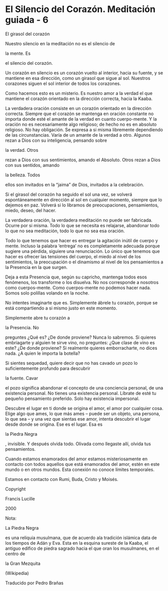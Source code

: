 # El Silencio del Corazón. Meditación guiada - 6

El girasol del corazón

Nuestro silencio en la meditación no es el silencio de 

la mente. Es

el silencio del corazón.

Un corazón en silencio es un corazón vuelto al interior, hacia su fuente, y se mantiene en esa dirección, como un girasol que sigue al sol. Nuestros corazones siguen el sol interior de todos los corazones. 

Como hacemos esto es un misterio. Es nuestro amor a la verdad el que mantiene el corazón orientado en la dirección correcta, hacia la Kaaba. 

La verdadera oración consiste en un corazón orientado en la dirección correcta. Siempre que el corazón se mantenga en oración constante no importa donde esté el amante de la verdad en cuanto cuerpo-mente. Y la oración no es necesariamente algo religioso; de hecho no es en absoluto religioso. No hay obligación. Se expresa a si misma libremente dependiendo de las circunstancias. Varía de un amante de la verdad a otro. Algunos rezan a Dios con su inteligencia, pensando sobre 

la verdad. Otros

rezan a Dios con sus sentimientos, amando el Absoluto. Otros rezan a Dios con sus sentidos, amando 

la belleza. Todos

ellos son invitados en la “jaima” de Dios, invitados a la celebración.

Si el girasol del corazón ha seguido el sol una vez, se volverá espontáneamente en dirección al sol en cualquier momento, siempre que lo dejemos en paz. Volverá si lo libramos de preocupaciones, pensamientos, miedo, deseo, del hacer.

La verdadera oración, la verdadera meditación no puede ser fabricada. Ocurre por si misma. Todo lo que se necesita es relajarse, abandonar todo lo que no sea meditación, todo lo que no sea esa oración.

Todo lo que tenemos que hacer es entregar la agitación inútil de cuerpo y mente. Incluso la palabra ‘entrega’ no es completamente adecuada porque sugiere una pérdida, siguiere una renunciación. Lo único que tenemos que hacer es ofrecer las tensiones del cuerpo, el miedo al nivel de los sentimientos, la preocupación o el dinamismo al nivel de los pensamientos a la Presencia en la que surgen. 

Deja a esta Presencia que, según su capricho, mantenga todos esos fenómenos, los transforme o los disuelva. No nos corresponde a nosotros como cuerpos-mente. Como cuerpos-mente no podemos hacer nada. Somos solo polillas volando en la noche.

No intentes imaginarte que es. Simplemente ábrele tu corazón, porque se está compartiendo a si mismo justo en este momento.

Simplemente abre tu corazón a 

la Presencia. No

preguntes ¿Qué es? ¿De donde proviene? Nunca lo sabremos. Si quieres embriagarte y alguien te sirve vino, no preguntes: ¿Que clase de vino es este? ¿De donde proviene? Si realmente quieres emborracharte, no dices nada. ¿A quien le importa la botella?

Si sientes sequedad, quiere decir que no has cavado un pozo lo suficientemente profundo para descubrir 

la fuente. Cavar

el pozo significa abandonar el concepto de una conciencia personal, de una existencia personal. No tienes una existencia personal. Líbrate de esté tu pequeño pensamiento preferido. Solo hay existencia impersonal.

Descubre el lugar en ti donde se origina el amor, el amor por cualquier cosa. Elige algo que ames, lo que más ames – puede ser un objeto, una persona, lo que sea – y una vez que sientas ese amor, intenta descubrir el lugar desde donde se origina. Ese es el lugar. Esa es 

la Piedra Negra

, invisible. Y después olvida todo. Olivada como llegaste allí, olvida tus pensamientos.

Cuando estamos enamorados del amor estamos misteriosamente en contacto con todos aquellos que está enamorados del amor, estén en este mundo o en otros mundos. Esta conexión no conoce límites temporales. 

Estamos en contacto con Rumi, Buda, Cristo y Moisés.

Copyright

Francis Lucille

2000

Nota: 

La Piedra Negra

es una reliquia musulmana, que de acuerdo ala tradición islámica data de los tiempos de Adán y Eva. Esta en la esquina sureste de la Kaaba, el antiguo edifico de piedra sagrado hacia el que oran los musulmanes, en el centro de 

la Gran Mezquita

(Wikipedia)

Traducido por Pedro Brañas

